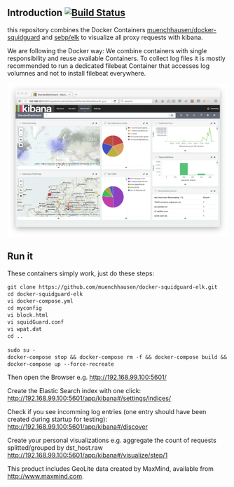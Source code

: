 ## Introduction [![Build Status](https://travis-ci.org/muenchhausen/docker-squidguard-elk.svg?branch=master)](https://travis-ci.org/muenchhausen/docker-squidguard-elk)

this repository combines the Docker Containers [muenchhausen/docker-squidguard](https://hub.docker.com/r/muenchhausen/docker-squidguard/) and [sebp/elk](https://hub.docker.com/r/sebp/elk/) to visualize all proxy requests with kibana. 

We are following the Docker way: We combine containers with single responsibility and reuse available Containers. To collect log files it is mostly recommended to run a dedicated filebeat Container that accesses log volumnes and not to install filebeat everywhere. 

![Screenshot](img/kibana.png)

## Run it
These containers simply work, just do these steps:
```
git clone https://github.com/muenchhausen/docker-squidguard-elk.git
cd docker-squidguard-elk
vi docker-compose.yml
cd myconfig
vi block.html
vi squidGuard.conf
vi wpat.dat
cd ..

sudo su -
docker-compose stop && docker-compose rm -f && docker-compose build && docker-compose up --force-recreate
```

Then open the Browser e.g. http://192.168.99.100:5601/

Create the Elastic Search index with one click: http://192.168.99.100:5601/app/kibana#/settings/indices/

Check if you see incomming log entries (one entry should have been created during startup for testing): http://192.168.99.100:5601/app/kibana#/discover

Create your personal visualizations e.g. aggregate the count of requests splitted/grouped by dst_host.raw http://192.168.99.100:5601/app/kibana#/visualize/step/1

This product includes GeoLite data created by MaxMind, available from 
<a href="http://www.maxmind.com">http://www.maxmind.com</a>.

